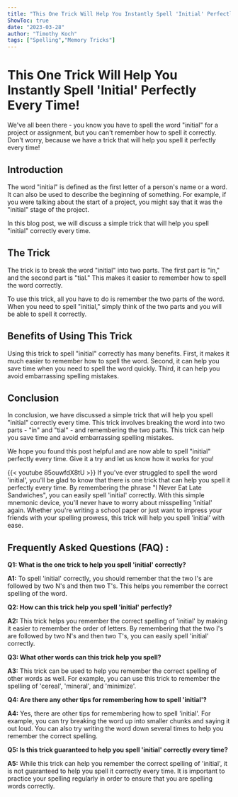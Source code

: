 ```yaml
---
title: "This One Trick Will Help You Instantly Spell 'Initial' Perfectly Every Time!"
ShowToc: true 
date: "2023-03-28"
author: "Timothy Koch" 
tags: ["Spelling","Memory Tricks"]
---
```

# This One Trick Will Help You Instantly Spell 'Initial' Perfectly Every Time! 

We've all been there - you know you have to spell the word "initial" for a project or assignment, but you can't remember how to spell it correctly. Don't worry, because we have a trick that will help you spell it perfectly every time! 

## Introduction

The word "initial" is defined as the first letter of a person's name or a word. It can also be used to describe the beginning of something. For example, if you were talking about the start of a project, you might say that it was the "initial" stage of the project. 

In this blog post, we will discuss a simple trick that will help you spell "initial" correctly every time. 

## The Trick

The trick is to break the word "initial" into two parts. The first part is "in," and the second part is "tial." This makes it easier to remember how to spell the word correctly. 

To use this trick, all you have to do is remember the two parts of the word. When you need to spell "initial," simply think of the two parts and you will be able to spell it correctly. 

## Benefits of Using This Trick

Using this trick to spell "initial" correctly has many benefits. First, it makes it much easier to remember how to spell the word. Second, it can help you save time when you need to spell the word quickly. Third, it can help you avoid embarrassing spelling mistakes. 

## Conclusion

In conclusion, we have discussed a simple trick that will help you spell "initial" correctly every time. This trick involves breaking the word into two parts - "in" and "tial" - and remembering the two parts. This trick can help you save time and avoid embarrassing spelling mistakes. 

We hope you found this post helpful and are now able to spell "initial" perfectly every time. Give it a try and let us know how it works for you!

{{< youtube 85ouwfdX8tU >}} 
If you've ever struggled to spell the word 'initial', you'll be glad to know that there is one trick that can help you spell it perfectly every time. By remembering the phrase "I Never Eat Late Sandwiches", you can easily spell 'initial' correctly. With this simple mnemonic device, you'll never have to worry about misspelling 'initial' again. Whether you're writing a school paper or just want to impress your friends with your spelling prowess, this trick will help you spell 'initial' with ease.

## Frequently Asked Questions (FAQ) :
**Q1: What is the one trick to help you spell 'initial' correctly?**

**A1:** To spell 'initial' correctly, you should remember that the two I's are followed by two N's and then two T's. This helps you remember the correct spelling of the word. 

**Q2: How can this trick help you spell 'initial' perfectly?**

**A2:** This trick helps you remember the correct spelling of 'initial' by making it easier to remember the order of letters. By remembering that the two I's are followed by two N's and then two T's, you can easily spell 'initial' correctly. 

**Q3: What other words can this trick help you spell?**

**A3:** This trick can be used to help you remember the correct spelling of other words as well. For example, you can use this trick to remember the spelling of 'cereal', 'mineral', and 'minimize'. 

**Q4: Are there any other tips for remembering how to spell 'initial'?**

**A4:** Yes, there are other tips for remembering how to spell 'initial'. For example, you can try breaking the word up into smaller chunks and saying it out loud. You can also try writing the word down several times to help you remember the correct spelling. 

**Q5: Is this trick guaranteed to help you spell 'initial' correctly every time?**

**A5:** While this trick can help you remember the correct spelling of 'initial', it is not guaranteed to help you spell it correctly every time. It is important to practice your spelling regularly in order to ensure that you are spelling words correctly.





